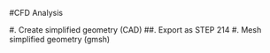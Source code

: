 #CFD Analysis

#. Create simplified geometry (CAD)
##. Export as STEP 214
#. Mesh simplified geometry (gmsh)